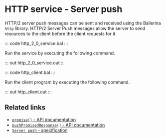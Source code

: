 # HTTP service - Server push

HTTP/2 server push messages can be sent and received using the Ballerina `http` library. HTTP/2 Server Push messages allow the server to send resources to the client before the client requests for it.

::: code http_2_0_service.bal :::

Run the service by executing the following command.

::: out http_2_0_service.out :::

::: code http_client.bal :::

Run the client program by executing the following command.

::: out http_client.out :::

## Related links
- [`promise()` - API documentation](https://lib.ballerina.io/ballerina/http/latest/clients/Caller#promise)
- [`pushPromisedResponse()` - API documentation](https://lib.ballerina.io/ballerina/http/latest/clients/Caller#pushPromisedResponse)
- [`Server push` - specification](https://ballerina.io/spec/http/#1011-push-promise-and-promise-response)
